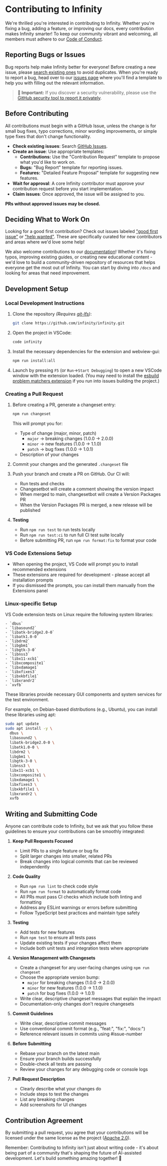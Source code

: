# Contributing to Infinity

We're thrilled you're interested in contributing to Infinity. Whether you're fixing a bug, adding a feature, or improving our docs, every contribution makes Infinity smarter! To keep our community vibrant and welcoming, all members must adhere to our [Code of Conduct](CODE_OF_CONDUCT.md).

## Reporting Bugs or Issues

Bug reports help make Infinity better for everyone! Before creating a new issue, please [search existing ones](https://github.com/infinity/infinity/issues) to avoid duplicates. When you're ready to report a bug, head over to our [issues page](https://github.com/infinity/infinity/issues/new/choose) where you'll find a template to help you with filling out the relevant information.

> **🔐 Important:** If you discover a security vulnerability, please use the [GitHub security tool to report it privately](https://github.com/infinity/infinity/security/advisories/new).


## Before Contributing

All contributions must begin with a GitHub Issue, unless the change is for small bug fixes, typo corrections, minor wording improvements, or simple type fixes that don't change functionality.

- **Check existing issues**: Search [GitHub Issues](https://github.com/infinity/infinity/issues).
- **Create an issue**: Use appropriate templates:
    - **Contributions:** Use the "Contribution Request" template to propose what you'd like to work on.
    - **Bugs:** "Bug Report" template for reporting issues.
    - **Features:** "Detailed Feature Proposal" template for suggesting new features.
- **Wait for approval**: A core Infinity contributor must approve your contribution request before you start implementation.
- **Claim issues**: Once approved, the issue will be assigned to you.

**PRs without approved issues may be closed.**


## Deciding What to Work On

Looking for a good first contribution? Check out issues labeled ["good first issue"](https://github.com/infinity/infinity/labels/good%20first%20issue) or ["help wanted"](https://github.com/infinity/infinity/labels/help%20wanted). These are specifically curated for new contributors and areas where we'd love some help!

We also welcome contributions to our [documentation](https://github.com/infinity/infinity/tree/main/docs)! Whether it's fixing typos, improving existing guides, or creating new educational content - we'd love to build a community-driven repository of resources that helps everyone get the most out of Infinity. You can start by diving into `/docs` and looking for areas that need improvement.

## Development Setup


### Local Development Instructions

1. Clone the repository _(Requires [git-lfs](https://git-lfs.com/))_:
    ```bash
    git clone https://github.com/infinity/infinity.git
    ```
2. Open the project in VSCode:
    ```bash
    code infinity
    ```
3. Install the necessary dependencies for the extension and webview-gui:
    ```bash
    npm run install:all
    ```
4. Launch by pressing `F5` (or `Run`->`Start Debugging`) to open a new VSCode window with the extension loaded. (You may need to install the [esbuild problem matchers extension](https://marketplace.visualstudio.com/items?itemName=connor4312.esbuild-problem-matchers) if you run into issues building the project.)




### Creating a Pull Request

1. Before creating a PR, generate a changeset entry:
    ```bash
    npm run changeset
    ```
   This will prompt you for:
   - Type of change (major, minor, patch)
     - `major` → breaking changes (1.0.0 → 2.0.0)
     - `minor` → new features (1.0.0 → 1.1.0)
     - `patch` → bug fixes (1.0.0 → 1.0.1)
   - Description of your changes

2. Commit your changes and the generated `.changeset` file

3. Push your branch and create a PR on GitHub. Our CI will:
   - Run tests and checks
   - Changesetbot will create a comment showing the version impact
   - When merged to main, changesetbot will create a Version Packages PR
   - When the Version Packages PR is merged, a new release will be published
4. **Testing**
    - Run `npm run test` to run tests locally
    - Run `npm run test:ci` to run full CI test suite locally
    - Before submitting PR, run `npm run format:fix` to format your code

### VS Code Extensions Setup

- When opening the project, VS Code will prompt you to install recommended extensions
- These extensions are required for development - please accept all installation prompts
- If you dismissed the prompts, you can install them manually from the Extensions panel

### Linux-specific Setup

VS Code extension tests on Linux require the following system libraries:

    - `dbus`
    - `libasound2`
    - `libatk-bridge2.0-0`
    - `libatk1.0-0`
    - `libdrm2`
    - `libgbm1`
    - `libgtk-3-0`
    - `libnss3`
    - `libx11-xcb1`
    - `libxcomposite1`
    - `libxdamage1`
    - `libxfixes3`
    - `libxkbfile1`
    - `libxrandr2`
    - `xvfb`

These libraries provide necessary GUI components and system services for the test environment.

For example, on Debian-based distributions (e.g., Ubuntu), you can install these libraries using apt:

```bash
sudo apt update
sudo apt install -y \
  dbus \
  libasound2 \
  libatk-bridge2.0-0 \
  libatk1.0-0 \
  libdrm2 \
  libgbm1 \
  libgtk-3-0 \
  libnss3 \
  libx11-xcb1 \
  libxcomposite1 \
  libxdamage1 \
  libxfixes3 \
  libxkbfile1 \
  libxrandr2 \
  xvfb
```

## Writing and Submitting Code

Anyone can contribute code to Infinity, but we ask that you follow these guidelines to ensure your contributions can be smoothly integrated:

1. **Keep Pull Requests Focused**

    - Limit PRs to a single feature or bug fix
    - Split larger changes into smaller, related PRs
    - Break changes into logical commits that can be reviewed independently

2. **Code Quality**

    - Run `npm run lint` to check code style
    - Run `npm run format` to automatically format code
    - All PRs must pass CI checks which include both linting and formatting
    - Address any ESLint warnings or errors before submitting
    - Follow TypeScript best practices and maintain type safety

3. **Testing**

    - Add tests for new features
    - Run `npm test` to ensure all tests pass
    - Update existing tests if your changes affect them
    - Include both unit tests and integration tests where appropriate

4. **Version Management with Changesets**

    - Create a changeset for any user-facing changes using `npm run changeset`
    - Choose the appropriate version bump:
        - `major` for breaking changes (1.0.0 → 2.0.0)
        - `minor` for new features (1.0.0 → 1.1.0)
        - `patch` for bug fixes (1.0.0 → 1.0.1)
    - Write clear, descriptive changeset messages that explain the impact
    - Documentation-only changes don't require changesets

5. **Commit Guidelines**

    - Write clear, descriptive commit messages
    - Use conventional commit format (e.g., "feat:", "fix:", "docs:")
    - Reference relevant issues in commits using #issue-number

6. **Before Submitting**

    - Rebase your branch on the latest main
    - Ensure your branch builds successfully
    - Double-check all tests are passing
    - Review your changes for any debugging code or console logs

7. **Pull Request Description**
    - Clearly describe what your changes do
    - Include steps to test the changes
    - List any breaking changes
    - Add screenshots for UI changes

## Contribution Agreement

By submitting a pull request, you agree that your contributions will be licensed under the same license as the project ([Apache 2.0](LICENSE)).

Remember: Contributing to Infinity isn't just about writing code - it's about being part of a community that's shaping the future of AI-assisted development. Let's build something amazing together! 🚀
